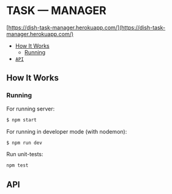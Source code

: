 # TASK — MANAGER

[https://dish-task-manager.herokuapp.com/](https://dish-task-manager.herokuapp.com/)


- [How It Works](#Howitworks)
  - [Running](#Running)
- [`API`](#API)

## How It Works

### Running

For running server:

```sh
$ npm start
```

For running in developer mode (with nodemon):

```sh
$ npm run dev
```

Run unit-tests:

```sh
npm test
```

## API
